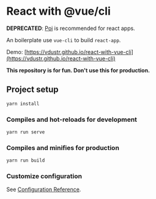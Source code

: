 # React with @vue/cli

**DEPRECATED**: [Poi](https://poi.js.org/) is recommended for react apps.

An boilerplate use `vue-cli` to build `react-app`.

Demo: [https://vdustr.github.io/react-with-vue-cli](https://vdustr.github.io/react-with-vue-cli)

**This repository is for fun. Don't use this for production.**

## Project setup

```bash
yarn install
```

### Compiles and hot-reloads for development

```bash
yarn run serve
```

### Compiles and minifies for production

```bash
yarn run build
```

### Customize configuration

See [Configuration Reference](https://cli.vuejs.org/config/).
